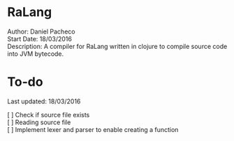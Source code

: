 # RaLang

Author:	 		Daniel Pacheco<br />
Start Date:	 	18/03/2016<br />
Description:	A compiler for RaLang written in clojure to compile source code into JVM bytecode.<br />

# To-do
Last updated: 18/03/2016

[ ] Check if source file exists<br />
[ ] Reading source file<br />
[ ] Implement lexer and parser to enable creating a function<br />
